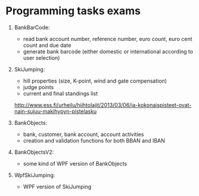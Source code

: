 # Programming tasks exams

1. BankBarCode:
	- read bank account number, reference number, euro count, euro cent count and due date
	- generate bank barcode (either domestic or international according to user selection)

2. SkiJumping:
	- hill properties (size, K-point, wind and gate compensation)
	- judge points
	- current and final standings list

	http://www.ess.fi/urheilu/hiihtolajit/2013/03/06/ja-kokonaispisteet-ovat-nain-sujuu-makihypyn-pistelasku
	
3. BankObjects:
	- bank, customer, bank account, account activities
	- creation and validation functions for both BBAN and IBAN

4. BankObjectsV2:
	- some kind of WPF version of BankObjects

5. WpfSkiJumping:
	- WPF version of SkiJumping
